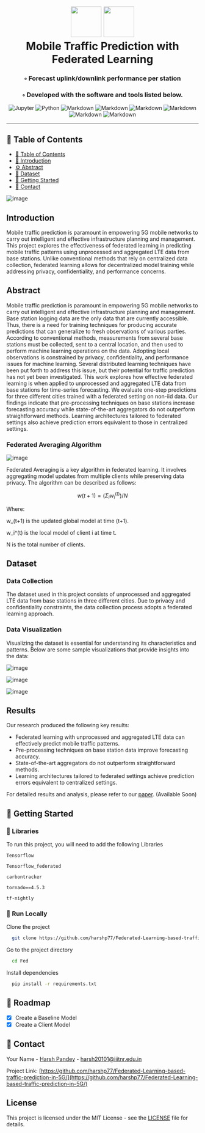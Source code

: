 

<div align="center">
<h1 align="center">
          <img src="https://img.icons8.com/?size=512&id=55494&format=png" width="80" />
        <img src="https://img.icons8.com/?size=512&id=kTuxVYRKeKEY&format=png" width="80" />
<br>Mobile Traffic Prediction with Federated Learning
</h1>
<h3>◦ Forecast uplink/downlink performance per station </h3>
<h3>◦ Developed with the software and tools listed below.</h3>

<p align="center">
<img src="https://img.shields.io/badge/Jupyter-F37626.svg?style&logo=Jupyter&logoColor=white" alt="Jupyter" />
<img src="https://img.shields.io/badge/Python-3776AB.svg?style&logo=Python&logoColor=white" alt="Python" />
<img src="https://img.shields.io/badge/Markdown-000000.svg?style&logo=Markdown&logoColor=white" alt="Markdown" />
<img src="https://img.shields.io/badge/Numpy-000000.svg?style&logo=Numpy&logoColor=white" alt="Markdown" />
<img src="https://img.shields.io/badge/Scikit-000000.svg?style&logo=Scikitlearn&logoColor=white" alt="Markdown" />
<img src="https://img.shields.io/badge/Tensorflow-000000.svg?style&logo=Tensorflow&logoColor=white" alt="Markdown" />
<img src="https://img.shields.io/badge/Keras-000000.svg?style&logo=Keras&logoColor=white" alt="Markdown" />
<img src="https://img.shields.io/badge/Monai-000000.svg?style&logo=Monai&logoColor=white" alt="Markdown" />

</p>
</div>

---

## 📒 Table of Contents
- [📒 Table of Contents](#-table-of-contents)
- [📍 Introduction](#-overview)
- [⚙️ Abstract](#-features)
- [🧩 Dataset](#modules)
- [🚀 Getting Started](#-getting-started)
- [👏 Contact](#-contacts)


![image](https://github.com/harshp77/Federated-Learning-based-traffic-prediction-in-5G/assets/76607486/a9dc8d3c-ae88-4be9-bb45-11a514f63419)

## Introduction

Mobile traffic prediction is paramount in empowering 5G mobile networks to carry out intelligent and effective infrastructure planning and management. This project explores the effectiveness of federated learning in predicting mobile traffic patterns using unprocessed and aggregated LTE data from base stations. Unlike conventional methods that rely on centralized data collection, federated learning allows for decentralized model training while addressing privacy, confidentiality, and performance concerns.

## Abstract

Mobile traffic prediction is paramount in empowering 5G mobile networks to carry out intelligent and effective infrastructure planning and management. Base station logging data are the only data that are currently accessible. Thus, there is a need for training techniques for producing accurate predictions that can generalize to fresh observations of various parties. According to conventional methods, measurements from several base stations must be collected, sent to a central location, and then used to perform machine learning operations on the data. Adopting local observations is constrained by privacy, confidentiality, and performance issues for machine learning. Several distributed learning techniques have been put forth to address this issue, but their potential for traffic prediction has not yet been investigated. This work explores how effective federated learning is when applied to unprocessed and aggregated LTE data from base stations for time-series forecasting. We evaluate one-step predictions for three different cities trained with a federated setting on non-iid data. Our findings indicate that pre-processing techniques on base stations increase forecasting accuracy while state-of-the-art aggregators do not outperform straightforward methods. Learning architectures tailored to federated settings also achieve prediction errors equivalent to those in centralized settings.

### Federated Averaging Algorithm

![image](https://github.com/harshp77/Federated-Learning-based-traffic-prediction-in-5G/assets/76607486/afd7aa30-b953-4109-adcb-5f22a3cfd8e1)

Federated Averaging is a key algorithm in federated learning. It involves aggregating model updates from multiple clients while preserving data privacy. The algorithm can be described as follows:

```math
w(t+1) = (Σ_i w_i^{(t)}) / N
```
Where:

w_(t+1) is the updated global model at time (t+1).

w_i^(t) is the local model of client i at time t.

N is the total number of clients.



## Dataset

### Data Collection

The dataset used in this project consists of unprocessed and aggregated LTE data from base stations in three different cities. Due to privacy and confidentiality constraints, the data collection process adopts a federated learning approach.

### Data Visualization

Visualizing the dataset is essential for understanding its characteristics and patterns. Below are some sample visualizations that provide insights into the data:

![image](https://github.com/harshp77/Federated-Learning-based-traffic-prediction-in-5G/assets/76607486/3ddb40fb-0efd-4780-89e7-efa6d97f5217)


![image](https://github.com/harshp77/Federated-Learning-based-traffic-prediction-in-5G/assets/76607486/88af9225-de9a-4dec-acc2-8ea3c4b80f46)


  <!-- Add a brief description of the visualization and its significance -->

![image](https://github.com/harshp77/Federated-Learning-based-traffic-prediction-in-5G/assets/76607486/dc8f0db4-8ac1-4d3a-bda6-a4d2728a0b39)


  <!-- Add a brief description of the visualization and its significance -->

## Results

Our research produced the following key results:

- Federated learning with unprocessed and aggregated LTE data can effectively predict mobile traffic patterns.
- Pre-processing techniques on base station data improve forecasting accuracy.
- State-of-the-art aggregators do not outperform straightforward methods.
- Learning architectures tailored to federated settings achieve prediction errors equivalent to centralized settings.

For detailed results and analysis, please refer to our [paper](paper_link_here). (Available Soon)




<!-- Getting Started -->
## 	:toolbox: Getting Started


### :key: Libraries

To run this project, you will need to add the following Libraries

`Tensorflow`

`Tensorflow_federated`

`carbontracker`

`tornado==4.5.3`

`tf-nightly`

<!-- Run Locally -->
### :running: Run Locally

Clone the project

```bash
  git clone https://github.com/harshp77/Federated-Learning-based-traffic-prediction-in-5G.git
```

Go to the project directory

```bash
  cd Fed
```

Install dependencies

```bash
  pip install -r requirements.txt
```


<!-- Roadmap -->
## :compass: Roadmap

* [x] Create a Baseline Model
* [x] Create a Client Model

<!-- Contact -->
## :handshake: Contact

Your Name - [Harsh Pandey]() - harsh20101@iiitnr.edu.in

Project Link: [https://github.com/harshp77/Federated-Learning-based-traffic-prediction-in-5G/](https://github.com/harshp77/Federated-Learning-based-traffic-prediction-in-5G/)


## License

This project is licensed under the MIT License - see the [LICENSE](LICENSE) file for details.

